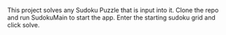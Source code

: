 This project solves any Sudoku Puzzle that is input into it.  Clone the repo and run SudokuMain to start the app.  Enter the starting sudoku grid and click solve.
